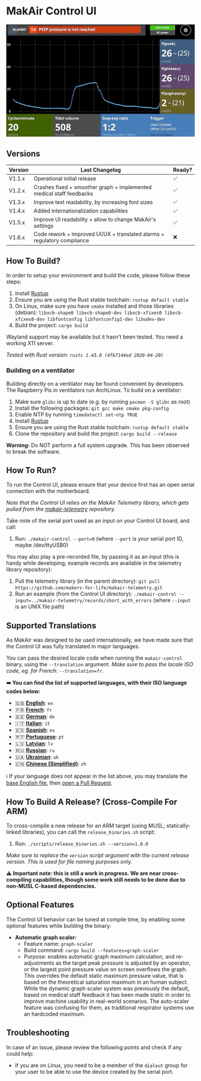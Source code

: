 # MakAir Control UI

<p align="center">
  <img alt="Respiratory Cycle With An Alarm" src="./doc/screens/cycle-alarm.gif">
</p>

## Versions

| Version | Last Changelog | Ready? |
| ------- | -------------- | ------ |
| V1.1.x | Operational initial release | ✅
| V1.2.x | Crashes fixed + smoother graph + implemented medical staff feedbacks | ✅
| V1.3.x | Improve text readability, by increasing font sizes | ✅
| V1.4.x | Added internationalization capabilities | ✅
| V1.5.x | Improve UI readability + allow to change MakAir's settings | ✅
| V1.6.x | Code rework + improved UI/UX + translated alarms + regulatory compliance | ❌

## How To Build?

In order to setup your environment and build the code, please follow these steps:

1. Install [Rustup](https://rustup.rs/)
2. Ensure you are using the Rust stable toolchain: `rustup default stable`
3. On Linux, make sure you have `cmake` installed and those libraries (debian):
  `libxcb-shape0 libxcb-shape0-dev libxcb-xfixes0 libxcb-xfixes0-dev libfontconfig libfontconfig1-dev libudev-dev`
4. Build the project: `cargo build`

Wayland support may be available but it hasn't been tested. You need a working X11 server.

_Tested with Rust version: `rustc 1.43.0 (4fb7144ed 2020-04-20)`_

### Building on a ventilator

Building directly on a ventilator may be found convenient by developers. The Raspberry Pis in ventilators run ArchLinux. To build on a ventilator:

1. Make sure `glibc` is up to date (e.g. by running `pacman -S glibc` as root)
2. Install the following packages:
  `git gcc make cmake pkg-config`
3. Enable NTP by running `timedatectl set-ntp TRUE`
4. Install [Rustup](https://rustup.rs/)
5. Ensure you are using the Rust stable toolchain: `rustup default stable`
6. Clone the repository and build the project: `cargo build --release`

**Warning:** Do NOT perform a full system upgrade. This has been observed to break the software.

## How To Run?

To run the Control UI, please ensure that your device first has an open serial connection with the motherboard.

_Note that the Control UI relies on the MakAir Telemetry library, which gets pulled from the [makair-telemetry](https://github.com/makers-for-life/makair-telemetry) repository._

Take note of the serial port used as an input on your Control UI board, and call:

1. Run: `./makair-control --port=0` (where `--port` is your serial port ID, maybe /dev/ttyUSB0)

You may also play a pre-recorded file, by passing it as an input (this is handy while developing; example records are available in the telemetry library repository):

1. Pull the telemetry library (in the parent directory): `git pull https://github.com/makers-for-life/makair-telemetry.git`
2. Run an example (from the Control UI directory): `./makair-control --input=../makair-telemetry/records/short_with_errors` (where `--input` is an UNIX file path)

## Supported Translations

As MakAir was designed to be used internationally, we have made sure that the Control UI was fully translated in major languages.

You can pass the desired locale code when running the `makair-control` binary, using the `--translation` argument. _Make sure to pass the locale ISO code, eg. for French: `--translation=fr`._

**➡️ You can find the list of supported languages, with their ISO language codes below:**

* 🇬🇧 **[English](./res/locales/en.ftl)**: `en`
* 🇫🇷 **[French](./res/locales/fr.ftl)**: `fr`
* 🇩🇪 **[German](./res/locales/de.ftl)**: `de`
* 🇮🇹 **[Italian](./res/locales/it.ftl)**: `it`
* 🇪🇸 **[Spanish](./res/locales/es.ftl)**: `es`
* 🇵🇹 **[Portuguese](./res/locales/pt.ftl)**: `pt`
* 🇱🇻 **[Latvian](./res/locales/lv.ftl)**: `lv`
* 🇷🇺 **[Russian](./res/locales/ru.ftl)**: `ru`
* 🇺🇦 **[Ukrainian](./res/locales/uk.ftl)**: `uk`
* 🇨🇳 **[Chinese (Simplified)](./res/locales/zh.ftl)**: `zh`

ℹ️ If your language does not appear in the list above, you may translate the [base English file](./res/locales/en.ftl), then [open a Pull Request](https://github.com/makers-for-life/makair-control-ui/pulls).

## How To Build A Release? (Cross-Compile For ARM)

To cross-compile a new release for an ARM target (using MUSL; statically-linked libraries), you can call the `release_binaries.sh` script:

1. Run: `./scripts/release_binaries.sh --version=1.0.0`

_Make sure to replace the `version` script argument with the current release version. This is used for file naming purposes only._

**⚠️ Important note: this is still a work in progress. We are near cross-compiling capabilities, though some work still needs to be done due to non-MUSL C-based dependencies.**

## Optional Features

The Control UI behavior can be tuned at compile time, by enabling some optional features while building the binary:

* **Automatic graph scaler:**
  * Feature name: `graph-scaler`
  * Build command: `cargo build --features=graph-scaler`
  * Purpose: enables automatic graph maximum calculation, and re-adjustments as the target peak pressure is adjusted by an operator, or the largest point pressure value on screen overflows the graph. This overrides the default static maximum pressure value, that is based on the theoretical saturation maximum in an human subject. While the dynamic graph scaler system was previously the default, based on medical staff feedback it has been made static in order to improve machine usability in real-world scenarios. The auto-scaler feature was confusing for them, as traditional respirator systems use an hardcoded maximum.

## Troubleshooting

In case of an issue, please review the following points and check if any could help:

* If you are on Linux, you need to be a member of the `dialout` group for your user to be able to use the device created by the serial port.
